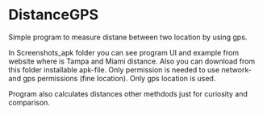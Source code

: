 # DistanceGPS
Simple program to measure distane between two location by using gps.

In Screenshots_apk folder you can see program UI and example from website where is
Tampa and Miami distance. Also you can download from this folder installable apk-file.
Only permission is needed to use network- and gps permissions (fine location). Only gps location
is used.

Program also calculates distances other methdods just for curiosity and comparison.
